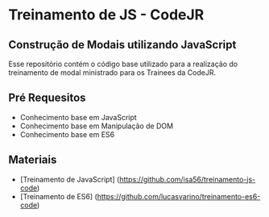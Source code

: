 # Treinamento de JS - CodeJR

## Construção de Modais utilizando JavaScript

Esse repositório contém o código base utilizado para a realização do treinamento de modal ministrado para os Trainees da CodeJR.

## Pré Requesitos
- Conhecimento base em JavaScript
- Conhecimento base em Manipulação de DOM
- Conhecimento base em ES6

## Materiais
- [Treinamento de JavaScript] (https://github.com/isa56/treinamento-js-code)
- [Treinamento de ES6] (https://github.com/lucasvarino/treinamento-es6-code)
